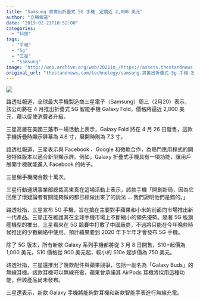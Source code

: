 ```yaml
---
title: "Samsung 將推出折疊式 5G 手機　定價近 2,000 美元"
author: "立場報道"
date: "2019-02-21T10:52:00"
categories:
  - "科技"
tags:
  - "手機"
  - "5g"
  - "三星"
  - "samsung"
image: "http://web.archive.org/web/2021im_/https://assets.thestandnews.com/media/photos/samsung-01_YKl76.png"
original_url: "thestandnews.com/technology/samsung-將推出折疊式-5g-手機-定價近-2-000-美元"
---
```

![](http://web.archive.org/web/2021im_/https://assets.thestandnews.com/media/photos/samsung-01_YKl76.png)

路透社報道，全球最大手機製造商三星電子（Samsung）周三（2月20）表示，該公司將在 4 月推出折疊式 5G 智能手機 Galaxy Fold，價格將逼近 2,000 美元，藉以促使消費者升級。

三星高層在美國三藩市一場活動上表示，Galaxy Fold 將在 4 月 26 日發售，這款手機折疊時顯示屏幕為 4.6 寸，展開時則為 7.3 寸。

路透社報道，三星表示與 Facebook 、Google 和微軟合作，為熱門應用程式的開發特殊版本以適合新型顯示屏。例如，Galaxy 折疊式手機具有一項功能，讓用戶展開手機就能進入 Facebook 的帖子。

三星稱手機開合數十萬次。

三星行動通訊事業部總裁高東真在這場活動上表示，該款手機「開創新局，因為它回應了懷疑論者有關能夠做的都已經做出來了的說法 ... 我們證明他們是錯的。」

路透社指，三星宣布 5G 手機，旨在搶在主要對手蘋果和小米的前面向市場推出新一代產品。三星正在維護其在全球手機市場上不斷縮小的領先優勢。隨著 5G 版旗艦機型的推出，三星看來在 5G 競賽中打敗了中國廠商，不過將只能在今年晚些時候推出的少數網絡中使用。預計蘋果要到 2020 年下半年才會發布 5G 手機。

除了 5G 版本，所有新款 Galaxy 系列手機都將從 3 月 8 日開售，S10+起價為 1,000 美元，S10 價格從 900 美元起，較小的 S10e 起步價為 750 美元。

路透社指，三星還推出了幾款配件與蘋果競爭，包括一副名為「Galaxy Buds」的無線耳機。該款耳機可以無線充電，蘋果曾承諾其 AirPods 耳機將採用這種功能，但該產品尚未發布。

三星還表示，新款 Galaxy 手機將能夠對耳機和新款智能手表進行無線充電。